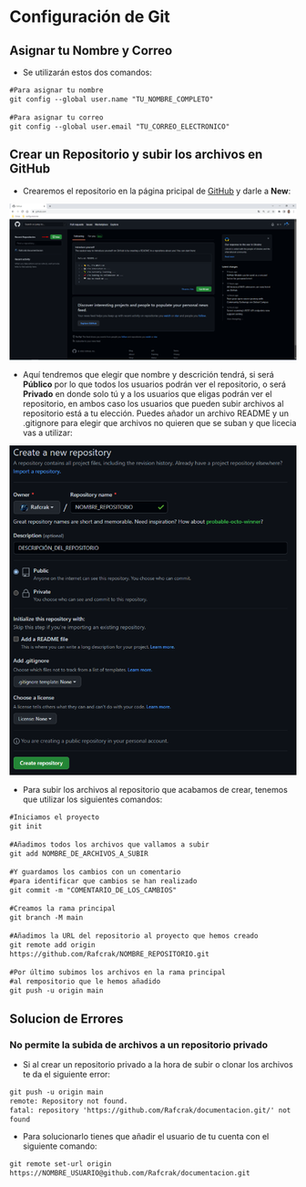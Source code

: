 # Configuración de Git

## Asignar tu Nombre y Correo

- Se utilizarán estos dos comandos:

~~~
#Para asignar tu nombre
git config --global user.name "TU_NOMBRE_COMPLETO"

#Para asignar tu correo
git config --global user.email "TU_CORREO_ELECTRONICO"
~~~

## Crear un Repositorio y subir los archivos en GitHub

- Crearemos el repositorio en la página pricipal de [GitHub](https://github.com/) y darle a **New**:

![Página principal de GitHub](./assets/github.png)

- Aquí tendremos que elegir que nombre y descrición tendrá, si será **Público** por lo que todos los usuarios podrán ver el repositorio, o será **Privado** en donde solo tú y a los usuarios que eligas podrán ver el repositorio, en ambos caso los usuarios que pueden subir archivos al repositorio está a tu elección. Puedes añador un archivo README y un .gitignore para elegir que archivos no quieren que se suban y que licecia vas a utilizar:

![Nuevo Repositorio](./assets/nuevo_repositorio.png)

- Para subir los archivos al repositorio que acabamos de crear, tenemos que utilizar los siguientes comandos:

~~~
#Iniciamos el proyecto
git init

#Añadimos todos los archivos que vallamos a subir
git add NOMBRE_DE_ARCHIVOS_A_SUBIR

#Y guardamos los cambios con un comentario
#para identificar que cambios se han realizado
git commit -m "COMENTARIO_DE_LOS_CAMBIOS"

#Creamos la rama principal
git branch -M main

#Añadimos la URL del repositorio al proyecto que hemos creado
git remote add origin https://github.com/Rafcrak/NOMBRE_REPOSITORIO.git

#Por último subimos los archivos en la rama principal
#al rempositorio que le hemos añadido
git push -u origin main
~~~

## Solucion de Errores

### No permite la subida de archivos a un repositorio privado

- Si al crear un repositorio privado a la hora de subir o clonar los archivos te da el siguiente error:

~~~
git push -u origin main
remote: Repository not found.
fatal: repository 'https://github.com/Rafcrak/documentacion.git/' not found
~~~

- Para solucionarlo tienes que añadir el usuario de tu cuenta con el siguiente comando:

~~~
git remote set-url origin https://NOMBRE_USUARIO@github.com/Rafcrak/documentacion.git
~~~